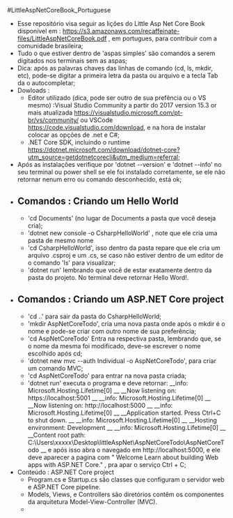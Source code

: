 #LittleAspNetCoreBook_Portuguese 
- Esse repositório visa seguir as lições do Little Asp Net Core Book disponível em : https://s3.amazonaws.com/recaffeinate-files/LittleAspNetCoreBook.pdf , em portugues, para contribuir com a comunidade brasileira; 
- Tudo o que estiver dentro de 'aspas simples' são comandos a serem digitados nos terminais sem as aspas;
- Dica: após as palavras chaves das linhas de comando (cd, ls, mkdir, etc), pode-se digitar a primeira letra da pasta ou arquivo e a tecla Tab da o autocompletar;
- Dowloads :  
  - Editor utilizado (dica, pode ser outro de sua prefência ou o VS mesmo) :Visual Studio Community  a partir do 2017 version 15.3 or mais atualizada https://visualstudio.microsoft.com/pt-br/vs/community/  ou  VSCode https://code.visualstudio.com/download, e na hora de instalar colocar as opções de .net e C#;
  - .NET Core SDK, incluindo o runtime https://dotnet.microsoft.com/download/dotnet-core?utm_source=getdotnetcorecli&utm_medium=referral;
- Após as instalações verifique por 'dotnet --version' e 'dotnet --info' no seu terminal ou power shell se ele foi instalado corretamente, se ele não retornar nenum erro ou comando desconhecido, está ok;
- ## Comandos : Criando um Hello World
  - 'cd Documents' (no lugar de Documents a pasta que você deseja cria);
  - 'dotnet new console -o CsharpHelloWorld' , note que ele cria uma pasta de mesmo nome
  - 'cd CsharpHelloWorld',  isso dentro da pasta repare que ele cria um arquivo .csproj e um .cs, se caso não estiver dentro de um editor de o comando 'ls' para visualizar;
  - 'dotnet run' lembrando que você de estar exatamente dentro da pasta do projeto. No terminal deve retornar Hello Word!.
- ## Comandos : Criando um ASP.NET Core project
  - 'cd ..' para sair da pasta do CsharpHelloWorld;
  - 'mkdir AspNetCoreTodo', cria uma nova pasta onde após o mkdir é o nome e pode-se criar com outro nome de sua preferência;
  - 'cd AspNetCoreTodo' Entra na respectiva pasta, lembrando que, se o nome da mesma foi modificado, deve-se escrever o nome escolhido após cd;
  - 'dotnet new mvc --auth Individual -o AspNetCoreTodo', para criar um comando MVC;
  - 'cd AspNetCoreTodo' para entrar na nova pasta criada;
  - 'dotnet run' executa o programa e deve retornar:
      __info: Microsoft.Hosting.Lifetime[0] __
      __Now listening on: https://localhost:5001 __
      __info: Microsoft.Hosting.Lifetime[0] __
      __Now listening on: http://localhost:5000 __
      __info: Microsoft.Hosting.Lifetime[0] __
      __Application started. Press Ctrl+C to shut down. __
      __info: Microsoft.Hosting.Lifetime[0] __
      __Hosting environment: Development __
      __info: Microsoft.Hosting.Lifetime[0] __
      __Content root path: C:\Users\xxxxx\Desktop\littleAspNet\AspNetCoreTodo\AspNetCoreTodo __
   e após isso abra o navegado em http://localhost:5000, e ele deve aparecer a pagina com " Welcome Learn about building Web apps with ASP.NET Core." , pra apar o serviço
   Ctrl + C;
 - Conteúdo : ASP.NET Core project
   - Program.cs e Startup.cs são classes que configuram o servidor web e ASP.NET Core pipeline.
   - Models, Views, e Controllers são diretórios contêm os componentes da arquitetura Model-View-Controller (MVC).
   - 
   

 
